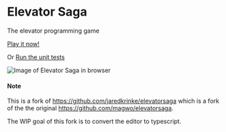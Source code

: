 # Elevator Saga

The elevator programming game

[Play it now!](https://gutierrezjav.github.io/elevatorsaga-ts/)

Or [Run the unit tests](https://gutierrezjav.github.io/elevatorsaga-ts//test/)

![Image of Elevator Saga in browser](https://github.com/user-attachments/assets/5526343b-23e6-43d5-8ae6-34fbe5be27fd)

#### Note

This is a fork of https://github.com/jaredkrinke/elevatorsaga which is a fork of the the original https://github.com/magwo/elevatorsaga.

The WIP goal of this fork is to convert the editor to typescript.

